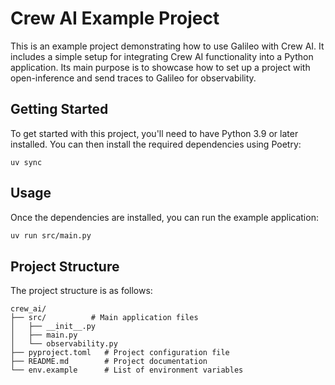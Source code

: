 # Crew AI Example Project

This is an example project demonstrating how to use Galileo with Crew AI. It includes a simple setup for integrating Crew AI functionality into a Python application.
Its main purpose is to showcase how to set up a project with open-inference and send traces to Galileo for observability.

## Getting Started

To get started with this project, you'll need to have Python 3.9 or later installed. You can then install the required dependencies using Poetry:

```sync
uv sync
```

## Usage

Once the dependencies are installed, you can run the example application:

```bash
uv run src/main.py
```

## Project Structure

The project structure is as follows:

```
crew_ai/
├── src/          # Main application files
│   ├── __init__.py
│   ├── main.py
│   └── observability.py
├── pyproject.toml   # Project configuration file
├── README.md        # Project documentation
└── env.example      # List of environment variables
```
